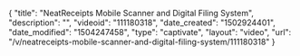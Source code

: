 {
    "title": "NeatReceipts Mobile Scanner and Digital Filing System",
    "description": "",
    "videoid": "111180318",
    "date_created": "1502924401",
    "date_modified": "1504247458",
    "type": "captivate",
    "layout": "video",
    "url": "\/v\/neatreceipts-mobile-scanner-and-digital-filing-system\/111180318"
}